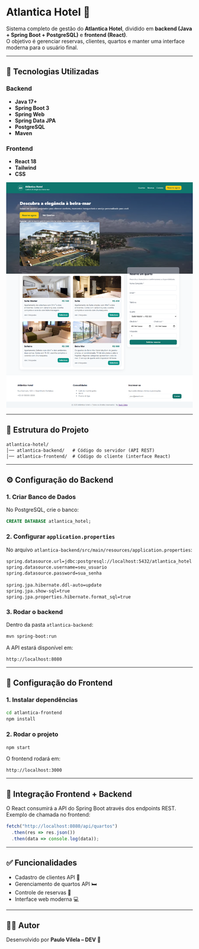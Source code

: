 # Atlantica Hotel 🏨

Sistema completo de gestão do **Atlantica Hotel**, dividido em **backend (Java + Spring Boot + PostgreSQL)** e **frontend (React)**.  
O objetivo é gerenciar reservas, clientes, quartos e manter uma interface moderna para o usuário final.

---

## 🚀 Tecnologias Utilizadas

### Backend
- **Java 17+**
- **Spring Boot 3**
- **Spring Web**
- **Spring Data JPA**
- **PostgreSQL**
- **Maven**

### Frontend
- **React 18**
- **Tailwind**
- **CSS**

<img src="./src/img/screencapture-localhost-3000-2025-09-30-21_38_07.png" alt="" />

---

## 📂 Estrutura do Projeto

```
atlantica-hotel/
│── atlantica-backend/   # Código do servidor (API REST)
│── atlantica-frontend/  # Código do cliente (interface React)
```

---

## ⚙️ Configuração do Backend

### 1. Criar Banco de Dados
No PostgreSQL, crie o banco:
```sql
CREATE DATABASE atlantica_hotel;
```

### 2. Configurar `application.properties`
No arquivo `atlantica-backend/src/main/resources/application.properties`:
```properties
spring.datasource.url=jdbc:postgresql://localhost:5432/atlantica_hotel
spring.datasource.username=seu_usuario
spring.datasource.password=sua_senha

spring.jpa.hibernate.ddl-auto=update
spring.jpa.show-sql=true
spring.jpa.properties.hibernate.format_sql=true
```

### 3. Rodar o backend
Dentro da pasta `atlantica-backend`:
```bash
mvn spring-boot:run
```

A API estará disponível em:
```
http://localhost:8080
```

---

## 🎨 Configuração do Frontend

### 1. Instalar dependências
```bash
cd atlantica-frontend
npm install
```

### 2. Rodar o projeto
```bash
npm start
```

O frontend rodará em:
```
http://localhost:3000
```

---

## 🔗 Integração Frontend + Backend
O React consumirá a API do Spring Boot através dos endpoints REST.  
Exemplo de chamada no frontend:
```javascript
fetch("http://localhost:8080/api/quartos")
  .then(res => res.json())
  .then(data => console.log(data));
```

---

## ✅ Funcionalidades
- Cadastro de clientes API  👤  
- Gerenciamento de quartos API 🛏️  
- Controle de reservas 📅  
- Interface web moderna 💻  

---

## 👨‍💻 Autor
Desenvolvido por **Paulo Vilela – DEV** 🚀
